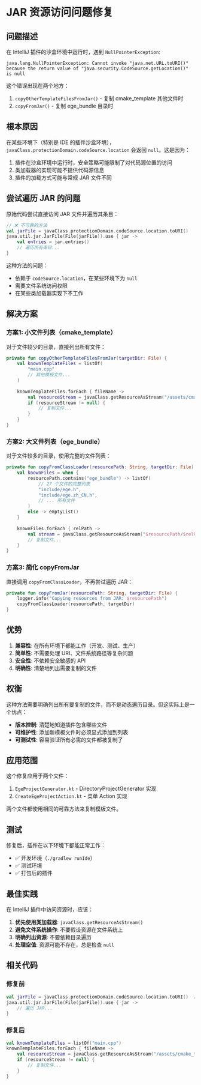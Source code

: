 # JAR 资源访问问题修复

## 问题描述

在 IntelliJ 插件的沙盒环境中运行时，遇到 `NullPointerException`:

```
java.lang.NullPointerException: Cannot invoke "java.net.URL.toURI()" 
because the return value of "java.security.CodeSource.getLocation()" is null
```

这个错误出现在两个地方：
1. `copyOtherTemplateFilesFromJar()` - 复制 cmake_template 其他文件时
2. `copyFromJar()` - 复制 ege_bundle 目录时

## 根本原因

在某些环境下（特别是 IDE 的插件沙盒环境），`javaClass.protectionDomain.codeSource.location` 会返回 `null`。这是因为：

1. 插件在沙盒环境中运行时，安全策略可能限制了对代码源位置的访问
2. 类加载器的实现可能不提供代码源信息
3. 插件的加载方式可能与常规 JAR 文件不同

## 尝试遍历 JAR 的问题

原始代码尝试直接访问 JAR 文件并遍历其条目：

```kotlin
// ❌ 不可靠的方法
val jarFile = javaClass.protectionDomain.codeSource.location.toURI()
java.util.jar.JarFile(File(jarFile)).use { jar ->
    val entries = jar.entries()
    // 遍历所有条目...
}
```

这种方法的问题：
- 依赖于 `codeSource.location`，在某些环境下为 `null`
- 需要文件系统访问权限
- 在某些类加载器实现下不工作

## 解决方案

### 方案1: 小文件列表（cmake_template）

对于文件较少的目录，直接列出所有文件：

```kotlin
private fun copyOtherTemplateFilesFromJar(targetDir: File) {
    val knownTemplateFiles = listOf(
        "main.cpp"
        // 其他模板文件...
    )
    
    knownTemplateFiles.forEach { fileName ->
        val resourceStream = javaClass.getResourceAsStream("/assets/cmake_template/$fileName")
        if (resourceStream != null) {
            // 复制文件...
        }
    }
}
```

### 方案2: 大文件列表（ege_bundle）

对于文件较多的目录，使用完整的文件列表：

```kotlin
private fun copyFromClassLoader(resourcePath: String, targetDir: File) {
    val knownFiles = when {
        resourcePath.contains("ege_bundle") -> listOf(
            // 27 个文件的完整列表
            "include/ege.h",
            "include/ege.zh_CN.h",
            // ... 所有文件
        )
        else -> emptyList()
    }
    
    knownFiles.forEach { relPath ->
        val stream = javaClass.getResourceAsStream("$resourcePath/$relPath")
        // 复制文件...
    }
}
```

### 方案3: 简化 copyFromJar

直接调用 `copyFromClassLoader`，不再尝试遍历 JAR：

```kotlin
private fun copyFromJar(resourcePath: String, targetDir: File) {
    logger.info("Copying resources from JAR: $resourcePath")
    copyFromClassLoader(resourcePath, targetDir)
}
```

## 优势

1. **兼容性**: 在所有环境下都能工作（开发、测试、生产）
2. **简单性**: 不需要处理 URI、文件系统路径等复杂问题
3. **安全性**: 不依赖安全敏感的 API
4. **明确性**: 清楚地列出需要复制的文件

## 权衡

这种方法需要明确列出所有要复制的文件，而不是动态遍历目录。但这实际上是一个优点：

- **版本控制**: 清楚地知道插件包含哪些文件
- **可维护性**: 添加新模板文件时必须显式添加到列表
- **可测试性**: 容易验证所有必需的文件都被复制了

## 应用范围

这个修复应用于两个文件：

1. `EgeProjectGenerator.kt` - DirectoryProjectGenerator 实现
2. `CreateEgeProjectAction.kt` - 菜单 Action 实现

两个文件都使用相同的可靠方法来复制模板文件。

## 测试

修复后，插件在以下环境下都能正常工作：

- ✅ 开发环境（`./gradlew runIde`）
- ✅ 测试环境
- ✅ 打包后的插件

## 最佳实践

在 IntelliJ 插件中访问资源时，应该：

1. **优先使用类加载器**: `javaClass.getResourceAsStream()`
2. **避免文件系统操作**: 不要假设资源在文件系统上
3. **明确列出资源**: 不要依赖目录遍历
4. **处理空值**: 资源可能不存在，总是检查 `null`

## 相关代码

### 修复前
```kotlin
val jarFile = javaClass.protectionDomain.codeSource.location.toURI()  // ❌ 可能为 null
java.util.jar.JarFile(File(jarFile)).use { jar ->
    // 遍历 JAR...
}
```

### 修复后
```kotlin
val knownTemplateFiles = listOf("main.cpp")
knownTemplateFiles.forEach { fileName ->
    val resourceStream = javaClass.getResourceAsStream("/assets/cmake_template/$fileName")  // ✅ 总是有效
    if (resourceStream != null) {
        // 复制文件...
    }
}
```
